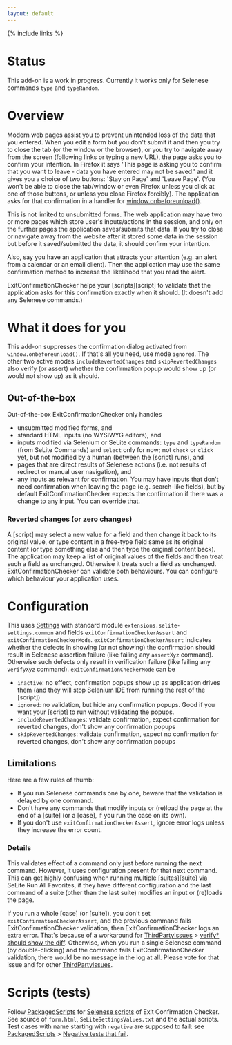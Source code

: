 ```yaml
---
layout: default
---
```

{% include links %}

# Status #
This add-on is a work in progress. Currently it works only for Selenese commands `type` and `typeRandom`.

# Overview #
Modern web pages assist you to prevent unintended loss of the data that you entered. When you edit a form but you don't submit it and then you try to close the tab (or the window or the browser), or you try to navigate away from the screen (following links or typing a new URL), the page asks you to confirm your intention. In Firefox it says 'This page is asking you to confirm that you want to leave - data you have entered may not be saved.' and it gives you a choice of two buttons: 'Stay on Page' and 'Leave Page'. (You won't be able to close the tab/window or even Firefox unless you click at one of those buttons, or unless you close Firefox forcibly). The application asks for that confirmation in a handler for [window.onbeforeunload()](https://developer.mozilla.org/en-US/docs/WindowEventHandlers.onbeforeunload).

This is not limited to unsubmitted forms. The web application may have two or more pages which store user's inputs/actions in the session, and only on the further pages the application saves/submits that data. If you try to close or navigate away from the website after it stored some data in the session but before it saved/submitted the data, it should confirm your intention.

Also, say you have an application that attracts your attention (e.g. an alert from a calendar or an email client). Then the application may use the same confirmation method to increase the likelihood that you read the alert.

ExitConfirmationChecker helps your [scripts][script] to validate that the application asks for this confirmation exactly when it should. (It doesn't add any Selenese commands.)

# What it does for you #
This add-on suppresses the confirmation dialog activated from `window.onbeforeunload()`. If that's all you need, use mode `ignored`. The other two active modes `includeRevertedChanges` and `skipRevertedChanges` also verify (or assert) whether the confirmation popup would show up (or would not show up) as it should.

## Out-of-the-box ##
Out-of-the-box ExitConfirmationChecker only handles

  * unsubmitted modified forms, and
  * standard HTML inputs (no WYSIWYG editors), and
  * inputs modified via Selenium or SeLite commands: `type` and `typeRandom` (from SeLite Commands) and `select` only for now; not `check` or `click` yet, but not modified by a human (between the [script] runs), and
  * pages that are direct results of Selenese actions (i.e. not results of redirect or manual user navigation), and
  * any inputs as relevant for confirmation. You may have inputs that don't need confirmation when leaving the page (e.g. search-like fields), but by default ExitConfirmationChecker expects the confirmation if there was a change to any input. You can override that.<!-- TODO: how to override? Provide functions and/or filters.-->

### Reverted changes (or zero changes) ###
A [script] may select a new value for a field and then change it back to its original value, or type content in a free-type field same as its original content (or type something else and then type the original content back). The application may keep a list of original values of the fields and then treat such a field as unchanged. Otherwise it treats such a field as unchanged. ExitConfirmationChecker can validate both behaviours. You can configure which behaviour your application uses.

# Configuration #
This uses [Settings](Settings) with standard module `extensions.selite-settings.common` and fields `exitConfirmationCheckerAssert` and `exitConfirmationCheckerMode`. `exitConfirmationCheckerAssert` indicates whether the defects in showing (or not showing) the confirmation should result in Selenese assertion failure (like failing any `assertXyz` command). Otherwise such defects only result in verification failure (like failing any `verifyXyz` command). `exitConfirmationCheckerMode` can be

  * `inactive`: no effect, confirmation popups show up as application drives them (and they will stop Selenium IDE from running the rest of the [script])
  * `ignored`: no validation, but hide any confirmation popups. Good if you want your [script] to run without validating the popups.
  * `includeRevertedChanges`: validate confirmation, expect confirmation for reverted changes, don't show any confirmation popups
  * `skipRevertedChanges`: validate confirmation, expect no confirmation for reverted changes, don't show any confirmation popups

## Limitations ##
Here are a few rules of thumb:

  * If you run Selenese commands one by one, beware that the validation is delayed by one command.
  * Don't have any commands that modify inputs or (re)load the page at the end of a [suite] (or a [case], if you run the case on its own).
  * If you don't use `exitConfirmationCheckerAssert`, ignore error logs unless they increase the error count.

### Details ###
This validates effect of a command only just before running the next command. However, it uses configuration present for that next command. This can get highly confusing when running multiple [suites][suite] via SeLite Run All Favorites, if they have different configuration and the last command of a suite (other than the last suite) modifies an input or (re)loads the page.

If you run  a whole [case] (or [suite]), you don't set `exitConfirmationCheckerAssert`, and the previous command fails ExitConfirmationChecker validation, then ExitConfirmationChecker logs an extra error. That's because of a workaround for [ThirdPartyIssues](ThirdPartyIssues) > [verify\* should show the diff](https://github.com/SeleniumHQ/selenium/issues/1538). Otherwise, when you run a single Selenese command (by double-clicking) and the command fails ExitConfirmationChecker validation, there would be no message in the log at all. Please vote for that issue and for other [ThirdPartyIssues](ThirdPartyIssues).

<!--If your page is a result of a redirect, then you need to call `getEval | _SeLiteExitConfirmationChecker.overrideOnBeforeUnload()` before the commmand that causes the redirect. TODO implement: Have an optional parameter to indicate number of Selenese commands before the redirect; this is useful if there are structural commands in between, e.g. if/else, for/while...'>-->

# Scripts (tests) #
Follow [PackagedScripts](PackagedScripts) for [Selenese scripts](https://github.com/SeLite/SeLite/tree/master/exit-confirmation-checker/selenese-scripts) of Exit Confirmation Checker. See source of `form.html`, `SeLiteSettingsValues.txt` and the actual scripts. Test cases with name starting with `negative` are supposed to fail: see [PackagedScripts](PackagedScripts) > [Negative tests that fail](PackagedScripts#negative-tests-that-fail).<!-- @TODO put into folder selenese-scripts-negative? See PackagedScripts-->